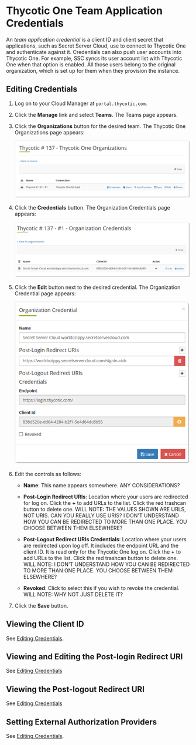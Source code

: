 

[title]: # (Thycotic One Team Application Credentials)
[tags]: # (Thycotic One, Cloud Manager, application, credentials, organizations)
[priority]: # (1000)

# Thycotic One Team Application Credentials

An *team application credential* is a client ID and client secret that applications, such as Secret Server Cloud, use to  connect to Thycotic One and authenticate against it. Credentials can also push user accounts into Thycotic One. For example, SSC syncs its user account list with Thycotic One when that option is enabled. All those users belong to the original organization, which is set up for them when they provision the instance.

## Editing Credentials

1. Log on to your Cloud Manager at `portal.thycotic.com`.

1. Click the **Manage** link and select **Teams**. The Teams page appears.

1. Click the **Organizations** button for the desired team. The Thycotic One Organizations page appears:

   ![image-20200824110541823](images/image-20200824110541823.png)

1. Click the **Credentials** button. The Organization Credentials page appears:

   ![image-20200824112755422](images/image-20200824112755422.png)

1. Click the **Edit** button next to the desired credential. The Organization Credential page appears:

   ![image-20200824112943421](images/image-20200824112943421.png)

1. Edit the controls as follows:

   - **Name**: This name appears somewhere. ANY CONSIDERATIONS?

   - **Post-Login Redirect URIs**: Location where your users are redirected for log on. Click the **+** to add URLs to the list. Click the red trashcan button to delete one. WILL NOTE: THE VALUES SHOWN ARE URLS, NOT URIS. CAN YOU REALLY USE URIS? I DON'T UNDERSTAND HOW YOU CAN BE REDIRECTED TO MORE THAN ONE PLACE. YOU CHOOSE BETWEEN THEM ELSEWHERE?

   - **Post-Logout Redirect URIs Credentials**: Location where your users are redirected upon log off. It includes the endpoint URL and the client ID. It is read only for the Thycotic One log on. Click the **+** to add URLs to the list.  Click the red trashcan button to delete one. WILL NOTE: I DON'T UNDERSTAND HOW YOU CAN BE REDIRECTED TO MORE THAN ONE PLACE. YOU CHOOSE BETWEEN THEM ELSEWHERE?

   - **Revoked**: Click to select this if you wish to revoke the credential. WILL NOTE: WHY NOT JUST DELETE IT?

1. Click the **Save** button.

## Viewing the Client ID

See [Editing Credentials](#editing-credentials).

## Viewing and Editing the Post-login Redirect URI

See [Editing Credentials](#editing-credentials)

## Viewing the Post-logout Redirect URI

See [Editing Credentials](#editing-credentials)

## Setting External Authorization Providers

See [Editing Credentials](#editing-credentials).